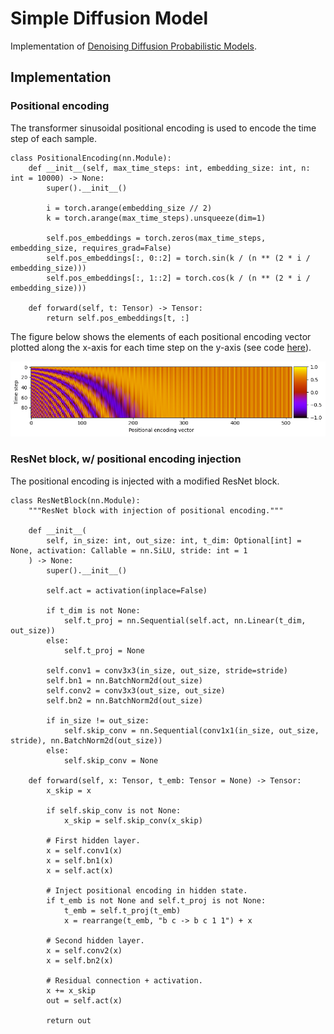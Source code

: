 # Simple Diffusion Model

Implementation of [Denoising Diffusion Probabilistic Models](https://arxiv.org/abs/2006.11239).

## Implementation

### Positional encoding

The transformer sinusoidal positional encoding is used to encode the time step of each sample.

```
class PositionalEncoding(nn.Module):
    def __init__(self, max_time_steps: int, embedding_size: int, n: int = 10000) -> None:
        super().__init__()

        i = torch.arange(embedding_size // 2)
        k = torch.arange(max_time_steps).unsqueeze(dim=1)

        self.pos_embeddings = torch.zeros(max_time_steps, embedding_size, requires_grad=False)
        self.pos_embeddings[:, 0::2] = torch.sin(k / (n ** (2 * i / embedding_size)))
        self.pos_embeddings[:, 1::2] = torch.cos(k / (n ** (2 * i / embedding_size)))

    def forward(self, t: Tensor) -> Tensor:
        return self.pos_embeddings[t, :]
```

The figure below shows the elements of each positional encoding vector plotted along the x-axis for each time step on the y-axis (see code [here](scripts/positional_encoding_example.py)).

![positional encoding](./imgs/pos_enc.png)

### ResNet block, w/ positional encoding injection

The positional encoding is injected with a modified ResNet block.

```
class ResNetBlock(nn.Module):
    """ResNet block with injection of positional encoding."""

    def __init__(
        self, in_size: int, out_size: int, t_dim: Optional[int] = None, activation: Callable = nn.SiLU, stride: int = 1
    ) -> None:
        super().__init__()

        self.act = activation(inplace=False)

        if t_dim is not None:
            self.t_proj = nn.Sequential(self.act, nn.Linear(t_dim, out_size))
        else:
            self.t_proj = None

        self.conv1 = conv3x3(in_size, out_size, stride=stride)
        self.bn1 = nn.BatchNorm2d(out_size)
        self.conv2 = conv3x3(out_size, out_size)
        self.bn2 = nn.BatchNorm2d(out_size)

        if in_size != out_size:
            self.skip_conv = nn.Sequential(conv1x1(in_size, out_size, stride), nn.BatchNorm2d(out_size))
        else:
            self.skip_conv = None

    def forward(self, x: Tensor, t_emb: Tensor = None) -> Tensor:
        x_skip = x

        if self.skip_conv is not None:
            x_skip = self.skip_conv(x_skip)

        # First hidden layer.
        x = self.conv1(x)
        x = self.bn1(x)
        x = self.act(x)

        # Inject positional encoding in hidden state.
        if t_emb is not None and self.t_proj is not None:
            t_emb = self.t_proj(t_emb)
            x = rearrange(t_emb, "b c -> b c 1 1") + x

        # Second hidden layer.
        x = self.conv2(x)
        x = self.bn2(x)

        # Residual connection + activation.
        x += x_skip
        out = self.act(x)

        return out
```
